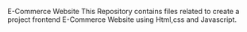 E-Commerce Website
This Repository contains files related to create a project frontend E-Commerce Website using Html,css and Javascript.
